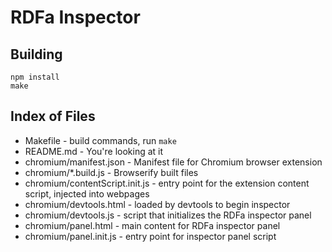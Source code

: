 # RDFa Inspector

## Building

```
npm install
make
```

## Index of Files

* Makefile - build commands, run `make`
* README.md - You're looking at it
* chromium/manifest.json - Manifest file for Chromium browser extension
* chromium/*.build.js - Browserify built files
* chromium/contentScript.init.js - entry point for the extension content script, injected into webpages
* chromium/devtools.html - loaded by devtools to begin inspector
* chromium/devtools.js - script that initializes the RDFa inspector panel
* chromium/panel.html - main content for RDFa inspector panel
* chromium/panel.init.js - entry point for inspector panel script

